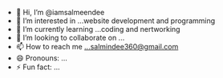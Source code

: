 - 👋 Hi, I’m @iamsalmeendee
- 👀 I’m interested in ...website development and programming
- 🌱 I’m currently learning ...coding and nertworking
- 💞️ I’m looking to collaborate on ...
- 📫 How to reach me ...salmindee360@gmail.com
- 😄 Pronouns: ...
- ⚡ Fun fact: ...

<!---
iamsalmeendee/iamsalmeendee is a ✨ special ✨ repository because its `README.md` (this file) appears on your GitHub profile.
You can click the Preview link to take a look at your changes.
--->
